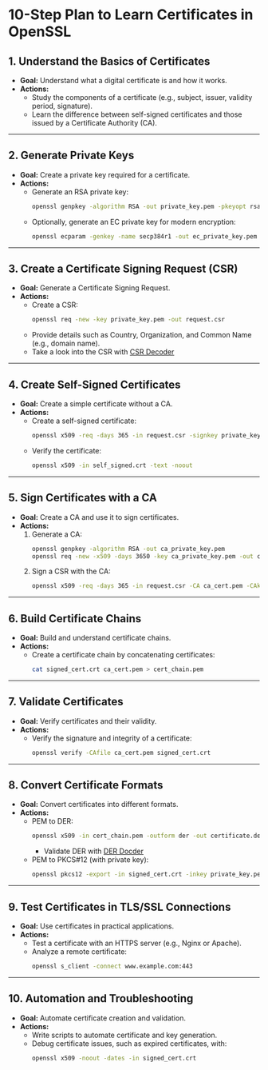 # 10-Step Plan to Learn Certificates in OpenSSL

## 1. Understand the Basics of Certificates
- **Goal:** Understand what a digital certificate is and how it works.
- **Actions:**
  - Study the components of a certificate (e.g., subject, issuer, validity period, signature).
  - Learn the difference between self-signed certificates and those issued by a Certificate Authority (CA).

---

## 2. Generate Private Keys
- **Goal:** Create a private key required for a certificate.
- **Actions:**
  - Generate an RSA private key:  
    ```bash
    openssl genpkey -algorithm RSA -out private_key.pem -pkeyopt rsa_keygen_bits:2048
    ```
  - Optionally, generate an EC private key for modern encryption:  
    ```bash
    openssl ecparam -genkey -name secp384r1 -out ec_private_key.pem
    ```

---

## 3. Create a Certificate Signing Request (CSR)
- **Goal:** Generate a Certificate Signing Request.
- **Actions:**
  - Create a CSR:  
    ```bash
    openssl req -new -key private_key.pem -out request.csr
    ```
  - Provide details such as Country, Organization, and Common Name (e.g., domain name).
  - Take a look into the CSR with [CSR Decoder](https://ssl-trust.com/SSL-Zertifikate/csr-decoder)

---

## 4. Create Self-Signed Certificates
- **Goal:** Create a simple certificate without a CA.
- **Actions:**
  - Create a self-signed certificate:  
    ```bash
    openssl x509 -req -days 365 -in request.csr -signkey private_key.pem -out self_signed.crt
    ```
  - Verify the certificate:  
    ```bash
    openssl x509 -in self_signed.crt -text -noout
    ```

---

## 5. Sign Certificates with a CA
- **Goal:** Create a CA and use it to sign certificates.
- **Actions:**
  1. Generate a CA:  
     ```bash
     openssl genpkey -algorithm RSA -out ca_private_key.pem
     openssl req -new -x509 -days 3650 -key ca_private_key.pem -out ca_cert.pem
     ```
  2. Sign a CSR with the CA:  
     ```bash
     openssl x509 -req -days 365 -in request.csr -CA ca_cert.pem -CAkey ca_private_key.pem -CAcreateserial -out signed_cert.crt
     ```

---

## 6. Build Certificate Chains
- **Goal:** Build and understand certificate chains.
- **Actions:**
  - Create a certificate chain by concatenating certificates:  
    ```bash
    cat signed_cert.crt ca_cert.pem > cert_chain.pem
    ```

---

## 7. Validate Certificates
- **Goal:** Verify certificates and their validity.
- **Actions:**
  - Verify the signature and integrity of a certificate:  
    ```bash
    openssl verify -CAfile ca_cert.pem signed_cert.crt
    ```

---

## 8. Convert Certificate Formats
- **Goal:** Convert certificates into different formats.
- **Actions:**
  - PEM to DER:  
    ```bash
    openssl x509 -in cert_chain.pem -outform der -out certificate.der
    ```
    - Validate DER with [DER Docder](https://lapo.it/asn1js/)
  - PEM to PKCS#12 (with private key):  
    ```bash
    openssl pkcs12 -export -in signed_cert.crt -inkey private_key.pem -out certificate.p12
    ```

---

## 9. Test Certificates in TLS/SSL Connections
- **Goal:** Use certificates in practical applications.
- **Actions:**
  - Test a certificate with an HTTPS server (e.g., Nginx or Apache).
  - Analyze a remote certificate:  
    ```bash
    openssl s_client -connect www.example.com:443
    ```

---

## 10. Automation and Troubleshooting
- **Goal:** Automate certificate creation and validation.
- **Actions:**
  - Write scripts to automate certificate and key generation.
  - Debug certificate issues, such as expired certificates, with:  
    ```bash
    openssl x509 -noout -dates -in signed_cert.crt
    ```
